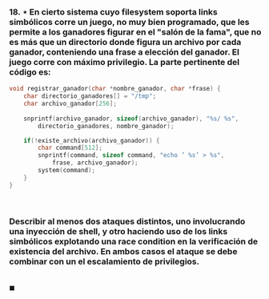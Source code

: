 ### 18. ⋆ En cierto sistema cuyo filesystem soporta links simbólicos corre un juego, no muy bien programado, que les permite a los ganadores figurar en el "salón de la fama", que no es más que un directorio donde figura un archivo por cada ganador, conteniendo una frase a elección del ganador. El juego corre con máximo privilegio. La parte pertinente del código es:

```c
void registrar_ganador(char *nombre_ganador, char *frase) {
    char directorio_ganadores[] = "/tmp";
    char archivo_ganador[256];
    
    snprintf(archivo_ganador, sizeof(archivo_ganador), "%s/ %s",
        directorio_ganadores, nombre_ganador);

    if(!existe_archivo(archivo_ganador)) {
        char command[512];
        snprintf(command, sizeof command, "echo ’ %s’ > %s",
            frase, archivo_ganador);
        system(command);
    }
}
```

<br>

### Describir al menos dos ataques distintos, uno involucrando una inyección de shell, y otro haciendo uso de los links simbólicos explotando una race condition en la verificación de existencia del archivo. En ambos casos el ataque se debe combinar con un el escalamiento de privilegios.

\
$\blacksquare$
